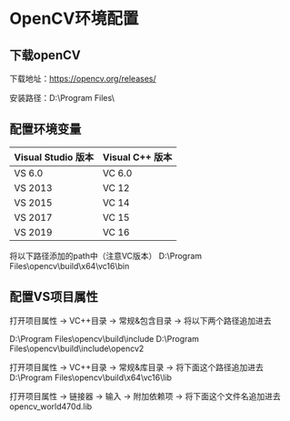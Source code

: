 # OpenCV环境配置

## 下载openCV

下载地址：https://opencv.org/releases/

安装路径：D:\Program Files\


## 配置环境变量

| Visual Studio 版本 | Visual C++ 版本
| --- | --- |
VS 6.0	| VC 6.0
VS 2013	| VC 12
VS 2015	| VC 14
VS 2017	| VC 15
VS 2019	| VC 16

将以下路径添加的path中（注意VC版本）
D:\Program Files\opencv\build\x64\vc16\bin

## 配置VS项目属性

打开项目属性 -> VC++目录 -> 常规&包含目录 -> 将以下两个路径追加进去

D:\Program Files\opencv\build\include
D:\Program Files\opencv\build\include\opencv2


打开项目属性 -> VC++目录 -> 常规&库目录 -> 将下面这个路径追加进去
D:\Program Files\opencv\build\x64\vc16\lib


打开项目属性 -> 链接器 -> 输入 -> 附加依赖项 -> 将下面这个文件名追加进去
opencv_world470d.lib